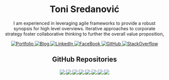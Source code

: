 <p>
  <h1 align="center">Toni Sredanović</h1>
</p>

<p align="center">
  I am experienced in leveraging agile frameworks to provide a robust synopsis for high level overviews. Iterative approaches to corporate strategy foster collaborative thinking to further the overall value proposition<a href="https://www.youtube.com/watch?v=MeaAh5Sbg5o" target="_blank">.</a>
</p>


<!-- Badges - https://shields.io/ -->
<!-- For icons use: https://simpleicons.org/, https://github.com/simple-icons/simple-icons/blob/develop/slugs.md -->
<p align="center">
  <!-- Portfolio badge -->
  <!-- Possible logos: actigraph, aiqfome -->
  <a href="https://tsredanovic.github.io/">
    <img src="https://img.shields.io/badge/-Portfolio-black?style=for-the-badge&logoColor=white&logo=aiqfome" alt="Portfolio"/>
  </a>
  <!-- Blog badge -->
  <!-- Possible logos: bloglovin, readthedocs -->
  <a href="https://tsredanovic.github.io/blog/">
    <img src="https://img.shields.io/badge/-Blog-black?style=for-the-badge&logoColor=white&logo=readthedocs" alt="Blog"/>
  </a>
  <!-- LinkedIn badge -->
  <a href="https://www.linkedin.com/in/tsredanovic/">
    <img src="https://img.shields.io/badge/-LinkedIn-black?style=for-the-badge&logoColor=white&logo=linkedin" alt="LinkedIn"/>
  </a>
  <!-- FaceBook badge -->
  <a href="https://www.facebook.com/toni.sredanovic">
    <img src="https://img.shields.io/badge/-FaceBook-black?style=for-the-badge&logoColor=white&logo=facebook" alt="FaceBook"/>
  </a>
  <!-- GitHub badge -->
  <a href="https://github.com/tsredanovic">
    <img src="https://img.shields.io/badge/-GitHub-black?style=for-the-badge&logoColor=white&logo=github" alt="GitHub"/>
  </a>
  <!-- StackOverflow badge -->
  <a href="https://stackoverflow.com/users/6182497/toni-sredanovi%c4%87">
    <img src="https://img.shields.io/badge/-StackOverflow-black?style=for-the-badge&logoColor=white&logo=stackoverflow" alt="StackOverflow"/>
  </a>
</p>

<!-- Pins - https://github.com/anuraghazra/github-readme-stats -->
<p>
  <h2 align="center">GitHub Repositories</h2>
</p>

<p align="center">
  <!-- checkip pin -->
  <a href="https://github.com/tsredanovic/checkip">
    <img align="center" src="https://github-readme-stats.vercel.app/api/pin/?username=tsredanovic&repo=checkip&title_color=000000&text_color=000000&icon_color=000000&border_color=000000&bg_color=ffffff" />
  </a>
  <!-- dynamicflare pin -->
  <a href="https://github.com/tsredanovic/dynamicflare">
    <img align="center" src="https://github-readme-stats.vercel.app/api/pin/?username=tsredanovic&repo=dynamicflare&title_color=000000&text_color=000000&icon_color=000000&border_color=000000&bg_color=ffffff" />
  </a>
  <!-- emby-webhooks pin -->
  <a href="https://github.com/tsredanovic/emby-webhooks">
    <img align="center" src="https://github-readme-stats.vercel.app/api/pin/?username=tsredanovic&repo=emby-webhooks&title_color=000000&text_color=000000&icon_color=000000&border_color=000000&bg_color=ffffff" />
  </a>
  <!-- ear-drops pin -->
  <a href="https://github.com/tsredanovic/ear-drops">
    <img align="center" src="https://github-readme-stats.vercel.app/api/pin/?username=tsredanovic&repo=ear-drops&title_color=000000&text_color=000000&icon_color=000000&border_color=000000&bg_color=ffffff" />
  </a>
  <!-- alfred pin -->
  <a href="https://github.com/tsredanovic/alfred">
    <img align="center" src="https://github-readme-stats.vercel.app/api/pin/?username=tsredanovic&repo=alfred&title_color=000000&text_color=000000&icon_color=000000&border_color=000000&bg_color=ffffff" />
  </a>
  <!-- zplgrf pin -->
  <a href="https://github.com/tsredanovic/zplgrf">
    <img align="center" src="https://github-readme-stats.vercel.app/api/pin/?username=tsredanovic&repo=zplgrf&title_color=000000&text_color=000000&icon_color=000000&border_color=000000&bg_color=ffffff" />
  </a>
  <!-- advent-of-code pin -->
  <a href="https://github.com/tsredanovic/advent-of-code">
    <img align="center" src="https://github-readme-stats.vercel.app/api/pin/?username=tsredanovic&repo=advent-of-code&title_color=000000&text_color=000000&icon_color=000000&border_color=000000&bg_color=ffffff" />
  </a>
  <!-- camko pin -->
  <a href="https://github.com/tsredanovic/camko">
    <img align="center" src="https://github-readme-stats.vercel.app/api/pin/?username=tsredanovic&repo=camko&title_color=000000&text_color=000000&icon_color=000000&border_color=000000&bg_color=ffffff" />
  </a>
</p>
